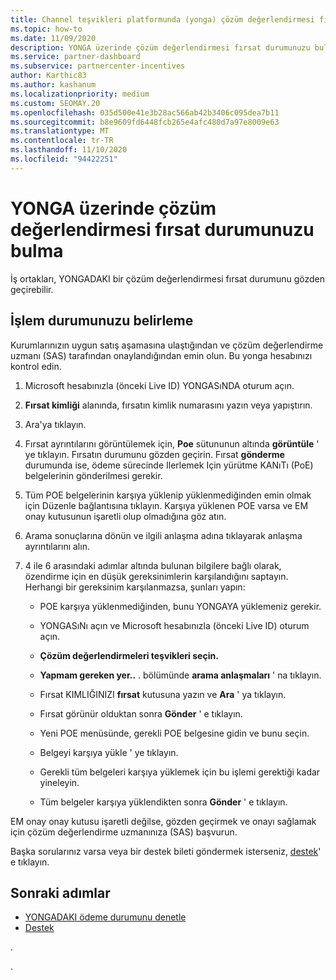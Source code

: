 ```yaml
---
title: Channel teşvikleri platformunda (yonga) çözüm değerlendirmesi fırsat durumu
ms.topic: how-to
ms.date: 11/09/2020
description: YONGA üzerinde çözüm değerlendirmesi fırsat durumunuzu bulmayı öğrenin.
ms.service: partner-dashboard
ms.subservice: partnercenter-incentives
author: Karthic83
ms.author: kashanum
ms.localizationpriority: medium
ms.custom: SEOMAY.20
ms.openlocfilehash: 035d500e41e3b28ac566ab42b3406c095dea7b11
ms.sourcegitcommit: b8e9609fd6448fcb265e4afc480d7a97e8009e63
ms.translationtype: MT
ms.contentlocale: tr-TR
ms.lasthandoff: 11/10/2020
ms.locfileid: "94422251"
---
```

# <a name="find-your-solution-assessments-opportunity-status-on-chip"></a>YONGA üzerinde çözüm değerlendirmesi fırsat durumunuzu bulma

İş ortakları, YONGADAKI bir çözüm değerlendirmesi fırsat durumunu gözden geçirebilir.

## <a name="determine-the-status-of-your-deal"></a>İşlem durumunuzu belirleme

Kurumlarınızın uygun satış aşamasına ulaştığından ve çözüm değerlendirme uzmanı (SAS) tarafından onaylandığından emin olun. Bu yonga hesabınızı kontrol edin.

1. Microsoft hesabınızla (önceki Live ID) YONGASıNDA oturum açın.
1. **Fırsat kimliği** alanında, fırsatın kimlik numarasını yazın veya yapıştırın.
3. Ara'ya tıklayın.

1. Fırsat ayrıntılarını görüntülemek için, **Poe** sütununun altında **görüntüle** ' ye tıklayın. Fırsatın durumunu gözden geçirin. Fırsat **gönderme** durumunda ise, ödeme sürecinde Ilerlemek Için yürütme KANıTı (PoE) belgelerinin gönderilmesi gerekir.
 
1. Tüm POE belgelerinin karşıya yüklenip yüklenmediğinden emin olmak için Düzenle bağlantısına tıklayın. Karşıya yüklenen POE varsa ve EM onay kutusunun işaretli olup olmadığına göz atın.
 
1. Arama sonuçlarına dönün ve ilgili anlaşma adına tıklayarak anlaşma ayrıntılarını alın. 

1. 4 ile 6 arasındaki adımlar altında bulunan bilgilere bağlı olarak, özendirme için en düşük gereksinimlerin karşılandığını saptayın. Herhangi bir gereksinim karşılanmazsa, şunları yapın:
 
     - POE karşıya yüklenmediğinden, bunu YONGAYA yüklemeniz gerekir.
 
     - YONGASıNı açın ve Microsoft hesabınızla (önceki Live ID) oturum açın.
 
     - **Çözüm değerlendirmeleri teşvikleri seçin.**

     - **Yapmam gereken yer..** . bölümünde **arama anlaşmaları** ' na tıklayın.

     - Fırsat KIMLIĞINIZI **fırsat** kutusuna yazın ve **Ara** ' ya tıklayın.

     - Fırsat görünür olduktan sonra **Gönder** ' e tıklayın.
  
     - Yeni POE menüsünde, gerekli POE belgesine gidin ve bunu seçin.

     - Belgeyi karşıya yükle ' ye tıklayın.

     - Gerekli tüm belgeleri karşıya yüklemek için bu işlemi gerektiği kadar yineleyin.

     - Tüm belgeler karşıya yüklendikten sonra **Gönder** ' e tıklayın.

EM onay onay kutusu işaretli değilse, gözden geçirmek ve onayı sağlamak için çözüm değerlendirme uzmanınıza (SAS) başvurun.
 
Başka sorularınız varsa veya bir destek bileti göndermek isterseniz, [destek](report-problems-with-partner-center.md)' e tıklayın.

## <a name="next-steps"></a>Sonraki adımlar

- [YONGADAKI ödeme durumunu denetle](chip-payment-status.md)
- [Destek](report-problems-with-partner-center.md)

.




.





